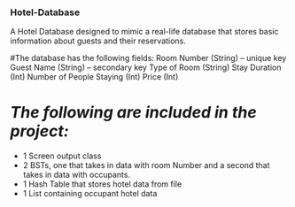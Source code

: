 ### **Hotel-Database** 
A Hotel Database designed to mimic a real-life database that stores basic information about guests and their reservations. 

#The database has the following fields: 
Room Number (String) – unique key
Guest Name (String) – secondary key
Type of Room (String)
Stay Duration (Int)
Number of People Staying (Int)
Price (Int)

# _The following are included in the project:_
* 1 Screen output class
* 2 BSTs, one that takes in data with room Number and a second that takes in data with occupants.
* 1 Hash Table that stores hotel data from file
* 1 List containing occupant hotel data


